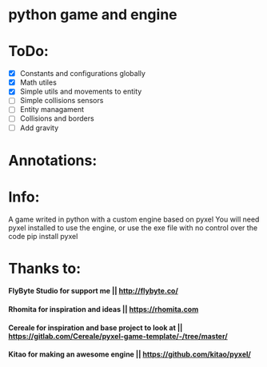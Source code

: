 # python game and engine

# ToDo:

* [x] Constants and configurations globally
* [x] Math utiles
* [x] Simple utils and movements to entity
* [ ] Simple collisions sensors
* [ ] Entity managament
* [ ] Collisions and borders
* [ ] Add gravity

# Annotations:


# Info:
 A game writed in python with a custom engine based on pyxel
 You will need pyxel installed to use the engine, or use the exe file with no control over the code
 pip install pyxel 

# Thanks to:

#### FlyByte Studio for support me || http://flybyte.co/
#### Rhomita for inspiration and ideas || https://rhomita.com
#### Cereale for inspiration and base project to look at || https://gitlab.com/Cereale/pyxel-game-template/-/tree/master/
#### Kitao for making an awesome engine || https://github.com/kitao/pyxel/
